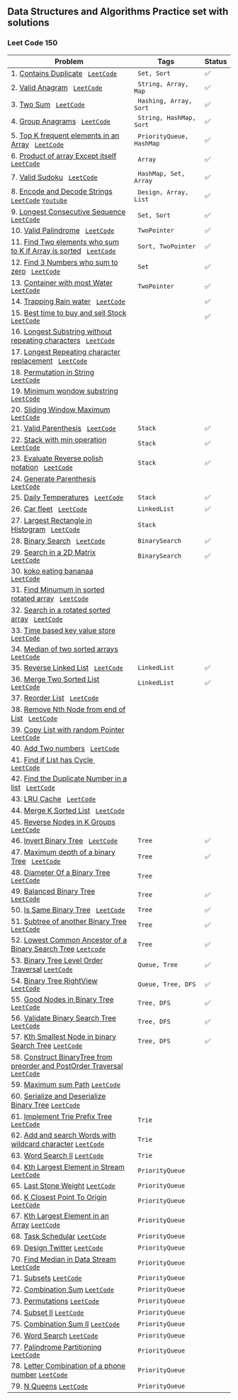 ## Data Structures and Algorithms Practice set with solutions 

### Leet Code 150 
| Problem                                                                                                                                                                                                                                                                                                                  | Tags                                  | Status             |
|--------------------------------------------------------------------------------------------------------------------------------------------------------------------------------------------------------------------------------------------------------------------------------------------------------------------------|---------------------------------------|--------------------|
| 1. [Contains Duplicate](https://github.com/ravi-singh-8/algorithms-data-structures/blob/main/src/main/java/org/example/leetcode150/ContainsDuplicate.java) <code> [LeetCode](https://leetcode.com/problems/contains-duplicate/) </code>                                                                                  | <code> Set, Sort  </code>             | :white_check_mark: |  
| 2. [Valid Anagram](https://github.com/ravi-singh-8/algorithms-data-structures/blob/main/src/main/java/org/example/leetcode150/ValidAnagram.java) <code> [LeetCode](https://leetcode.com/problems/valid-anagram/) </code>                                                                                                 | <code> String, Array, Map </code>     | :white_check_mark: |  
| 3. [Two Sum](https://github.com/ravi-singh-8/algorithms-data-structures/blob/main/src/main/java/org/example/leetcode150/TwoSum.java) <code> [LeetCode](https://leetcode.com/problems/two-sum/) </code>                                                                                                                   | <code> Hashing, Array, Sort </code>   | :white_check_mark: |  
| 4. [Group Anagrams](https://github.com/ravi-singh-8/algorithms-data-structures/blob/main/src/main/java/org/example/leetcode150/GroupAnagrams.java) <code> [LeetCode](https://leetcode.com/problems/group-anagrams/) </code>                                                                                              | <code> String, HashMap, Sort </code>  | :white_check_mark: |  
| 5. [Top K frequent elements in an Array](https://github.com/ravi-singh-8/algorithms-data-structures/blob/main/src/main/java/org/example/leetcode150/TopKFrequent.java) <code> [LeetCode](https://leetcode.com/problems/top-k-frequent-elements/) </code>                                                                 | <code> PriorityQueue, HashMap </code> | :white_check_mark: |
| 6. [Product of array Except itself](https://github.com/ravi-singh-8/algorithms-data-structures/blob/main/src/main/java/org/example/leetcode150/ProductExceptItself.java) <code> [LeetCode](https://leetcode.com/problems/product-of-array-except-self/) </code>                                                          | <code> Array </code>                  | :white_check_mark: |
| 7. [Valid Sudoku](https://github.com/ravi-singh-8/algorithms-data-structures/blob/main/src/main/java/org/example/leetcode150/ValidSudoku.java) <code> [LeetCode](https://leetcode.com/problems/valid-sudoku/) </code>                                                                                                    | <code> HashMap, Set, Array </code>    | :white_check_mark: |
| 8. [Encode and Decode Strings](https://github.com/ravi-singh-8/algorithms-data-structures/blob/main/src/main/java/org/example/leetcode150/EncodeDecodeStrings.java)  <code> [LeetCode](https://leetcode.com/problems/encode-and-decode-strings/)</code> <code>[Youtube](https://youtu.be/B1k_sxOSgv8)</code>             | <code> Design, Array, List </code>    | :white_check_mark: |
| 9. [Longest Consecutive Sequence](https://github.com/ravi-singh-8/algorithms-data-structures/blob/main/src/main/java/org/example/leetcode150/LongestConsecutiveSequence.java) <code> [LeetCode](https://leetcode.com/problems/longest-consecutive-sequence/)</code>                                                      | <code> Set, Sort </code>              | :white_check_mark: |
| 10. [Valid Palindrome](https://github.com/ravi-singh-8/algorithms-data-structures/blob/main/src/main/java/org/example/leetcode150/ValidPalindrome.java) <code> [LeetCode](https://leetcode.com/problems/valid-palindrome/)</code>                                                                                        | <code> TwoPointer </code>             | :white_check_mark: |
| 11. [Find Two elements who sum to K if Array is sorted](https://github.com/ravi-singh-8/algorithms-data-structures/blob/main/src/main/java/org/example/leetcode150/TwoSumSortedArray.java) <code> [LeetCode](https://leetcode.com/problems/two-sum-ii-input-array-is-sorted/)</code>                                     | <code> Sort, TwoPointer </code>       | :white_check_mark: |
| 12. [Find 3 Numbers who sum to zero](https://github.com/ravi-singh-8/algorithms-data-structures/blob/main/src/main/java/org/example/leetcode150/ThreeSumToZero.java) <code> [LeetCode](https://leetcode.com/problems/3sum/) </code>                                                                                      | <code> Set </code>                    | :white_check_mark: |
| 13. [Container with most Water](https://github.com/ravi-singh-8/algorithms-data-structures/blob/main/src/main/java/org/example/leetcode150/ContainerWithMostWater.java) <code> [LeetCode](https://leetcode.com/problems/container-with-most-water/) </code>                                                              | <code> TwoPointer </code>             | :white_check_mark: |
| 14. [Trapping Rain water](https://github.com/ravi-singh-8/algorithms-data-structures/blob/main/src/main/java/org/example/leetcode150/TrappingRainWater.java) <code> [LeetCode](https://leetcode.com/problems/trapping-rain-water/) </code>                                                                               |                                       | :white_check_mark: |
| 15. [Best time to buy and sell Stock](https://github.com/ravi-singh-8/algorithms-data-structures/blob/main/src/main/java/org/example/leetcode150/BestTimeToBuyAndSellStock.java) <code> [LeetCode](https://leetcode.com/problems/best-time-to-buy-and-sell-stock/) </code>                                               |                                       | :white_check_mark: |
| 16. [Longest Substring without repeating characters](https://github.com/ravi-singh-8/algorithms-data-structures/blob/main/src/main/java/org/example/leetcode150/) <code> [LeetCode](https://leetcode.com/problems/longest-substring-without-repeating-characters/) </code>                                               |                                       |                    |
| 17. [Longest Repeating character replacement](https://github.com/ravi-singh-8/algorithms-data-structures/blob/main/src/main/java/org/example/leetcode150/) <code> [LeetCode](https://leetcode.com/problems/longest-repeating-character-replacement/) </code>                                                             |                                       |                    |
| 18. [Permutation in String](https://github.com/ravi-singh-8/algorithms-data-structures/blob/main/src/main/java/org/example/leetcode150/) <code> [LeetCode](https://leetcode.com/problems/permutation-in-string/) </code>                                                                                                 |                                       |                    |
| 19. [Minimum wondow substring](https://github.com/ravi-singh-8/algorithms-data-structures/blob/main/src/main/java/org/example/leetcode150/) <code> [LeetCode](https://leetcode.com/problems/minimum-window-substring/) </code>                                                                                           |                                       |                    |
| 20. [Sliding Window Maximum](https://github.com/ravi-singh-8/algorithms-data-structures/blob/main/src/main/java/org/example/leetcode150/) <code> [LeetCode](https://leetcode.com/problems/sliding-window-maximum/) </code>                                                                                               |                                       |                    |
| 21. [Valid Parenthesis](https://github.com/ravi-singh-8/algorithms-data-structures/blob/main/src/main/java/org/example/leetcode150/ValidParenthesis.java) <code> [LeetCode](https://leetcode.com/problems/valid-parentheses/) </code>                                                                                    | <code> Stack </code>                  | :white_check_mark: |
| 22. [Stack with min operation](https://github.com/ravi-singh-8/algorithms-data-structures/blob/main/src/main/java/org/example/leetcode150/MinStack.java) <code> [LeetCode](https://leetcode.com/problems/min-stack/) </code>                                                                                             | <code> Stack </code>                  | :white_check_mark: |
| 23. [Evaluate Reverse polish notation](https://github.com/ravi-singh-8/algorithms-data-structures/blob/main/src/main/java/org/example/leetcode150/ReversePolishNotation) <code> [LeetCode](https://leetcode.com/problems/evaluate-reverse-polish-notation/) </code>                                                      | <code> Stack </code>                  | :white_check_mark: |
| 24. [Generate Parenthesis](https://github.com/ravi-singh-8/algorithms-data-structures/blob/main/src/main/java/org/example/leetcode150/) <code> [LeetCode](https://leetcode.com/problems/generate-parentheses/) </code>                                                                                                   |                                       |                    |
| 25. [Daily Temperatures](https://github.com/ravi-singh-8/algorithms-data-structures/blob/main/src/main/java/org/example/leetcode150/DailyTemperature.java) <code> [LeetCode](https://leetcode.com/problems/daily-temperatures/) </code>                                                                                  | <code> Stack </code>                  | :white_check_mark: |
| 26. [Car fleet](https://github.com/ravi-singh-8/algorithms-data-structures/blob/main/src/main/java/org/example/leetcode150/CarFleet.java) <code> [LeetCode](https://leetcode.com/problems/car-fleet/) </code>                                                                                                            | <code> LinkedList </code>             | :white_check_mark: |
| 27. [Largest Rectangle in Histogram](https://github.com/ravi-singh-8/algorithms-data-structures/blob/main/src/main/java/org/example/leetcode150/LargestRectangleInHistogram.java) <code> [LeetCode](https://leetcode.com/problems/largest-rectangle-in-histogram/) </code>                                               | <code> Stack </code>                  |                    |
| 28. [Binary Search](https://github.com/ravi-singh-8/algorithms-data-structures/blob/main/src/main/java/org/example/leetcode150/BinarySearch.java) <code> [LeetCode](https://leetcode.com/problems/binary-search/) </code>                                                                                                | <code> BinarySearch </code>           | :white_check_mark: |
| 29. [Search in a 2D Matrix](https://github.com/ravi-singh-8/algorithms-data-structures/blob/main/src/main/java/org/example/leetcode150/SearchInMatrix.java) <code> [LeetCode](https://leetcode.com/problems/search-a-2d-matrix/) </code>                                                                                 | <code> BinarySearch </code>           | :white_check_mark: |
| 30. [koko eating bananaa](https://github.com/ravi-singh-8/algorithms-data-structures/blob/main/src/main/java/org/example/leetcode150/) <code> [LeetCode](https://leetcode.com/problems/koko-eating-bananas/) </code>                                                                                                     |                                       |                    |
| 31. [Find Minumum in sorted rotated array](https://github.com/ravi-singh-8/algorithms-data-structures/blob/main/src/main/java/org/example/leetcode150/) <code> [LeetCode](https://leetcode.com/problems/find-minimum-in-rotated-sorted-array/) </code>                                                                   |                                       |                    |
| 32. [Search in a rotated sorted array](https://github.com/ravi-singh-8/algorithms-data-structures/blob/main/src/main/java/org/example/leetcode150/) <code> [LeetCode](https://leetcode.com/problems/search-in-rotated-sorted-array/) </code>                                                                             |                                       |                    |
| 33. [Time based key value store](https://github.com/ravi-singh-8/algorithms-data-structures/blob/main/src/main/java/org/example/leetcode150/) <code> [LeetCode](https://leetcode.com/problems/time-based-key-value-store/) </code>                                                                                       |                                       |                    |
| 34. [Median of two sorted arrays](https://github.com/ravi-singh-8/algorithms-data-structures/blob/main/src/main/java/org/example/leetcode150/) <code> [LeetCode](https://leetcode.com/problems/median-of-two-sorted-arrays/) </code>                                                                                     |                                       |                    |
| 35. [Reverse Linked List](https://github.com/ravi-singh-8/algorithms-data-structures/blob/main/src/main/java/org/example/leetcode150/ReverseLinkedList.java) <code> [LeetCode](https://leetcode.com/problems/reverse-linked-list/) </code>                                                                               | <code> LinkedList </code>             | :white_check_mark: |
| 36. [Merge Two Sorted List](https://github.com/ravi-singh-8/algorithms-data-structures/blob/main/src/main/java/org/example/leetcode150/MergeSortedList.java) <code> [LeetCode](https://leetcode.com/problems/merge-two-sorted-lists/) </code>                                                                            | <code> LinkedList </code>             | :white_check_mark: |
| 37. [Reorder List](https://github.com/ravi-singh-8/algorithms-data-structures/blob/main/src/main/java/org/example/leetcode150/) <code> [LeetCode](https://leetcode.com/problems/reorder-list/) </code>                                                                                                                   |                                       |                    |
| 38. [Remove Nth Node from end of List](https://github.com/ravi-singh-8/algorithms-data-structures/blob/main/src/main/java/org/example/leetcode150/) <code> [LeetCode](https://leetcode.com/problems/remove-nth-node-from-end-of-list/) </code>                                                                           |                                       |                    |
| 39. [Copy List with random Pointer](https://github.com/ravi-singh-8/algorithms-data-structures/blob/main/src/main/java/org/example/leetcode150/) <code> [LeetCode](https://leetcode.com/problems/copy-list-with-random-pointer/) </code>                                                                                 |                                       |                    |
| 40. [Add Two numbers](https://github.com/ravi-singh-8/algorithms-data-structures/blob/main/src/main/java/org/example/leetcode150/) <code> [LeetCode](https://leetcode.com/problems/add-two-numbers/) </code>                                                                                                             |                                       |                    |
| 41. [Find if List has Cycle ](https://github.com/ravi-singh-8/algorithms-data-structures/blob/main/src/main/java/org/example/leetcode150/) <code> [LeetCode](https://leetcode.com/problems/linked-list-cycle/) </code>                                                                                                   |                                       |                    |
| 42. [Find the Duplicate Number in a list](https://github.com/ravi-singh-8/algorithms-data-structures/blob/main/src/main/java/org/example/leetcode150/) <code> [LeetCode](https://leetcode.com/problems/find-the-duplicate-number/) </code>                                                                               |                                       |                    |
| 43. [LRU Cache](https://github.com/ravi-singh-8/algorithms-data-structures/blob/main/src/main/java/org/example/leetcode150/) <code> [LeetCode](https://leetcode.com/problems/lru-cache/) </code>                                                                                                                         |                                       |                    |
| 44. [Merge K Sorted List](https://github.com/ravi-singh-8/algorithms-data-structures/blob/main/src/main/java/org/example/leetcode150/) <code> [LeetCode](https://leetcode.com/problems/merge-k-sorted-lists/) </code>                                                                                                    |                                       |                    |
| 45. [Reverse Nodes in K Groups](https://github.com/ravi-singh-8/algorithms-data-structures/blob/main/src/main/java/org/example/leetcode150/) <code> [LeetCode](https://leetcode.com/problems/reverse-nodes-in-k-group/) </code>                                                                                          |                                       |                    |
| 46. [Invert Binary Tree](https://github.com/ravi-singh-8/algorithms-data-structures/blob/main/src/main/java/org/example/leetcode150/InvertBInaryTree.java) <code> [LeetCode](https://leetcode.com/problems/invert-binary-tree/) </code>                                                                                  | <code> Tree </code>                   | :white_check_mark: |
| 47. [Maximum depth of a binary Tree](https://github.com/ravi-singh-8/algorithms-data-structures/blob/main/src/main/java/org/example/leetcode150/DepthOfBinaryTree.java) <code> [LeetCode](https://leetcode.com/problems/maximum-depth-of-binary-tree/) </code>                                                           | <code> Tree </code>                   | :white_check_mark: |
| 48. [Diameter Of a Binary Tree](https://github.com/ravi-singh-8/algorithms-data-structures/blob/main/src/main/java/org/example/leetcode150/) <code> [LeetCode](https://leetcode.com/problems/diameter-of-binary-tree/) </code>                                                                                           | <code> Tree </code>                   |                    |
| 49. [Balanced Binary Tree](https://github.com/ravi-singh-8/algorithms-data-structures/blob/main/src/main/java/org/example/leetcode150/BalancedBinaryTree.java) <code> [LeetCode](https://leetcode.com/problems/balanced-binary-tree/) </code>                                                                            | <code> Tree </code>                   | :white_check_mark: |
| 50. [Is Same  Binary Tree](https://github.com/ravi-singh-8/algorithms-data-structures/blob/main/src/main/java/org/example/leetcode150/SameTree.java) <code> [LeetCode](https://leetcode.com/problems/same-tree/) </code>                                                                                                 | <code> Tree </code>                   | :white_check_mark: |
| 51. [Subtree of another Binary Tree](https://github.com/ravi-singh-8/algorithms-data-structures/blob/main/src/main/java/org/example/leetcode150/SubTreeOfAnotherTree.java) <code> [LeetCode](https://leetcode.com/problems/subtree-of-another-tree/) </code>                                                             | <code> Tree </code>                   | :white_check_mark: |
| 52. [Lowest Common Ancestor of a Binary Search Tree](https://github.com/ravi-singh-8/algorithms-data-structures/blob/main/src/main/java/org/example/leetcode150/LowestCommonAncestorInBST.java) <code>[Leetcode](https://leetcode.com/problems/lowest-common-ancestor-of-a-binary-search-tree/description/)</code>       | <code> Tree </code>                   | :white_check_mark: |
| 53. [Binary Tree Level Order Traversal](https://github.com/ravi-singh-8/algorithms-data-structures/blob/main/src/main/java/org/example/leetcode150/LevelOrderTraversalOfTree.java) <code>[LeetCode](https://leetcode.com/problems/binary-tree-level-order-traversal/)</code>                                             | <code> Queue, Tree</code>             | :white_check_mark: |
| 54. [Binary Tree RightView](https://github.com/ravi-singh-8/algorithms-data-structures/blob/main/src/main/java/org/example/leetcode150/RightViewOfTree.java) <code>[LeetCode](https://leetcode.com/problems/binary-tree-right-side-view/)</code>                                                                         | <code> Queue, Tree, DFS</code>        | :white_check_mark: |
| 55. [Good Nodes in Binary Tree](https://github.com/ravi-singh-8/algorithms-data-structures/blob/main/src/main/java/org/example/leetcode150/GoodNodesBinaryTree.java) <code>[LeetCode](https://leetcode.com/problems/count-good-nodes-in-binary-tree/)</code>                                                             | <code> Tree, DFS</code>               | :white_check_mark: |
| 56. [Validate Binary Search Tree](https://github.com/ravi-singh-8/algorithms-data-structures/blob/main/src/main/java/org/example/leetcode150/ValidateBinarySearchTree.java) <code>[LeetCode](https://leetcode.com/problems/validate-binary-search-tree/)</code>                                                          | <code> Tree, DFS</code>               | :white_check_mark: |
| 57. [Kth Smallest Node in binary Search Tree](https://github.com/ravi-singh-8/algorithms-data-structures/blob/main/src/main/java/org/example/leetcode150/KthSmallestNodeInBST.java) <code>[LeetCode](https://leetcode.com/problems/kth-smallest-element-in-a-bst/)</code>                                                | <code> Tree, DFS</code>               | :white_check_mark: |
| 58. [Construct BinaryTree from preorder and PostOrder Traversal ](https://github.com/ravi-singh-8/algorithms-data-structures/blob/main/src/main/java/org/example/leetcode150/ConstructBinaryTree.java) <code>[LeetCode](https://leetcode.com/problems/construct-binary-tree-from-preorder-and-inorder-traversal/)</code> | <code> </code>                        |                    |
| 59. [Maximum sum Path](https://github.com/ravi-singh-8/algorithms-data-structures/blob/main/src/main/java/org/example/leetcode150/MaximumSumPathInBinaryTree.java) <code>[LeetCode](https://leetcode.com/problems/binary-tree-maximum-path-sum/)</code>                                                                  | <code> </code>                        |                    |
| 60. [Serialize and Deserialize Binary Tree](https://github.com/ravi-singh-8/algorithms-data-structures/blob/main/src/main/java/org/example/leetcode150/SerializeDeserializeBinaryTree.java) <code>[LeetCode](https://leetcode.com/problems/serialize-and-deserialize-binary-tree/)</code>                                | <code> </code>                        |                    |
| 61. [Implement Trie Prefix Tree](https://github.com/ravi-singh-8/algorithms-data-structures/blob/main/src/main/java/org/example/leetcode150/) <code>[LeetCode](https://leetcode.com/problems/implement-trie-prefix-tree/)</code>                                                                                         | <code> Trie </code>                   |                    |
| 62. [Add and search Words with wildcard character](https://github.com/ravi-singh-8/algorithms-data-structures/blob/main/src/main/java/org/example/leetcode150/) <code>[LeetCode](https://leetcode.com/problems/design-add-and-search-words-data-structure/)</code>                                                       | <code> Trie </code>                   |                    |
| 63. [Word Search II](https://github.com/ravi-singh-8/algorithms-data-structures/blob/main/src/main/java/org/example/leetcode150/) <code>[LeetCode](https://leetcode.com/problems/word-search-ii/)</code>                                                                                                                 | <code> Trie </code>                   |                    |
| 64. [Kth Largest Element in Stream](https://github.com/ravi-singh-8/algorithms-data-structures/blob/main/src/main/java/org/example/leetcode150/) <code>[LeetCode](https://leetcode.com/problems/kth-largest-element-in-a-stream/)</code>                                                                                 | <code> PriorityQueue </code>          |                    |
| 65. [Last Stone Weight](https://github.com/ravi-singh-8/algorithms-data-structures/blob/main/src/main/java/org/example/leetcode150/) <code>[LeetCode](https://leetcode.com/problems/last-stone-weight/)</code>                                                                                                           | <code> PriorityQueue </code>          |                    |
| 66. [K Closest Point To Origin](https://github.com/ravi-singh-8/algorithms-data-structures/blob/main/src/main/java/org/example/leetcode150/) <code>[LeetCode](https://leetcode.com/problems/k-closest-points-to-origin/)</code>                                                                                          | <code> PriorityQueue </code>          |                    |
| 67. [Kth Largest Element in an Array](https://github.com/ravi-singh-8/algorithms-data-structures/blob/main/src/main/java/org/example/leetcode150/) <code>[LeetCode](https://leetcode.com/problems/kth-largest-element-in-an-array/)</code>                                                                               | <code> PriorityQueue </code>          |                    |
| 68. [Task Schedular](https://github.com/ravi-singh-8/algorithms-data-structures/blob/main/src/main/java/org/example/leetcode150/) <code>[LeetCode](https://leetcode.com/problems/task-scheduler/)</code>                                                                                                                 | <code> PriorityQueue </code>          |                    |
| 69. [Design Twitter](https://github.com/ravi-singh-8/algorithms-data-structures/blob/main/src/main/java/org/example/leetcode150/) <code>[LeetCode](https://leetcode.com/problems/design-twitter/)</code>                                                                                                                 | <code> PriorityQueue </code>          |                    |
| 70. [Find Median in Data Stream](https://github.com/ravi-singh-8/algorithms-data-structures/blob/main/src/main/java/org/example/leetcode150/) <code>[LeetCode](https://leetcode.com/problems/find-median-from-data-stream/)</code>                                                                                       | <code> PriorityQueue </code>          |                    |
| 71. [Subsets](https://github.com/ravi-singh-8/algorithms-data-structures/blob/main/src/main/java/org/example/leetcode150/) <code>[LeetCode](https://leetcode.com/problems/subsets/)</code>                                                                                                                               | <code> PriorityQueue </code>          |                    |
| 72. [Combination Sum](https://github.com/ravi-singh-8/algorithms-data-structures/blob/main/src/main/java/org/example/leetcode150/) <code>[LeetCode](https://leetcode.com/problems/combination-sum/)</code>                                                                                                               | <code> PriorityQueue </code>          |                    |
| 73. [Permutations](https://github.com/ravi-singh-8/algorithms-data-structures/blob/main/src/main/java/org/example/leetcode150/) <code>[LeetCode](https://leetcode.com/problems/permutations/)</code>                                                                                                                     | <code> PriorityQueue </code>          |                    |
| 74. [Subset II](https://github.com/ravi-singh-8/algorithms-data-structures/blob/main/src/main/java/org/example/leetcode150/) <code>[LeetCode](https://leetcode.com/problems/subsets-ii/)</code>                                                                                                                          | <code> PriorityQueue </code>          |                    |
| 75. [Combination Sum II](https://github.com/ravi-singh-8/algorithms-data-structures/blob/main/src/main/java/org/example/leetcode150/) <code>[LeetCode](https://leetcode.com/problems/combination-sum-ii/)</code>                                                                                                         | <code> PriorityQueue </code>          |                    |
| 76. [Word Search](https://github.com/ravi-singh-8/algorithms-data-structures/blob/main/src/main/java/org/example/leetcode150/) <code>[LeetCode](https://leetcode.com/problems/word-search/)</code>                                                                                                                       | <code> PriorityQueue </code>          |                    |
| 77. [Palindrome Partitioning](https://github.com/ravi-singh-8/algorithms-data-structures/blob/main/src/main/java/org/example/leetcode150/) <code>[LeetCode](https://leetcode.com/problems/palindrome-partitioning/)</code>                                                                                               | <code> PriorityQueue </code>          |                    |
| 78. [Letter Combination of a phone number](https://github.com/ravi-singh-8/algorithms-data-structures/blob/main/src/main/java/org/example/leetcode150/) <code>[LeetCode](https://leetcode.com/problems/letter-combinations-of-a-phone-number/)</code>                                                                    | <code> PriorityQueue </code>          |                    |
| 79. [N Queens](https://github.com/ravi-singh-8/algorithms-data-structures/blob/main/src/main/java/org/example/leetcode150/) <code>[LeetCode](https://leetcode.com/problems/n-queens/)</code>                                                                                                                             | <code> PriorityQueue </code>          |                    |